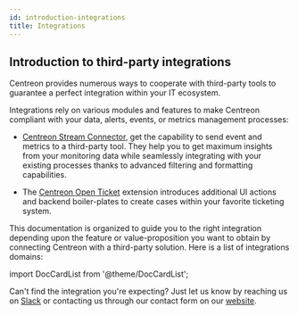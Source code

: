 ```yaml
---
id: introduction-integrations
title: Integrations
---
```


## Introduction to third-party integrations

Centreon provides numerous ways to cooperate with third-party tools to guarantee
a perfect integration within your IT ecosystem.

Integrations rely on various modules and features to make Centreon compliant with
your data, alerts, events, or metrics management processes:

- [Centreon Stream Connector](https://github.com/centreon/centreon-stream-connector-scripts),
get the capability to send event and metrics to a third-party tool. They help you to get maximum
insights from your monitoring data while seamlessly integrating with your existing processes thanks
to advanced filtering and formatting capabilities.

- The [Centreon Open Ticket](../alerts-notifications/ticketing.md)
extension introduces additional UI actions and backend boiler-plates to create
cases within your favorite ticketing system.

This documentation is organized to guide you to the right integration depending upon the
feature or value-proposition you want to obtain by connecting Centreon with a third-party
solution. Here is a list of integrations domains:

import DocCardList from '@theme/DocCardList';

<DocCardList />

Can't find the integration you're expecting? Just let us know by reaching
us on [Slack](https://centreon.slack.com) or contacting us through our contact
form on our [website](https://www.centreon.com/en/contact/).
